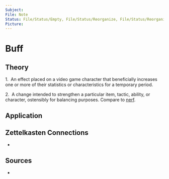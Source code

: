 ```yaml
---
Subject: 
File: Note
Status: File/Status/Empty, File/Status/Reorganize, File/Status/Reorganize, File/Status/Recategorize, File/Status/Summarize, File/Status/Structuralize
Picture: 
---
```


# Buff

## Theory



1.  An effect placed on a video game character that beneficially increases one or more of their statistics or characteristics for a temporary period. 

2.  A change intended to strengthen a particular item, tactic, ability, or character, ostensibly for balancing purposes. Compare to [nerf](https://en.wikipedia.org/wiki/Glossary_of_video_game_terms#nerf).






## Application


## Zettelkasten Connections
- 

## Sources
- 






